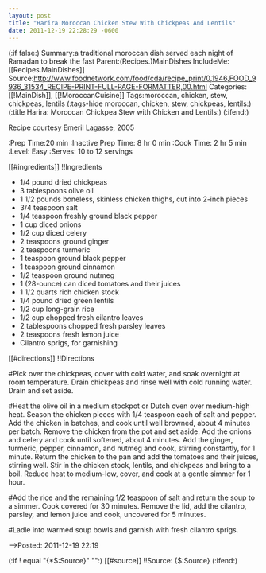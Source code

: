 ```yaml
---
layout: post
title: "Harira Moroccan Chicken Stew With Chickpeas And Lentils"
date: 2011-12-19 22:28:29 -0600
---
```

(:if false:)
Summary:a traditional moroccan dish served each night of Ramadan to break the fast
Parent:(Recipes.)MainDishes
IncludeMe:[[Recipes.MainDishes]]
Source:http://www.foodnetwork.com/food/cda/recipe_print/0,1946,FOOD_9936_31534_RECIPE-PRINT-FULL-PAGE-FORMATTER,00.html
Categories:[[!MainDish]], [[!MoroccanCuisine]]
Tags:moroccan, chicken, stew, chickpeas, lentils
(:tags-hide moroccan, chicken, stew, chickpeas, lentils:)
(:title Harira: Moroccan Chickpea Stew with Chicken and Lentils:)
(:ifend:)

Recipe courtesy Emeril Lagasse, 2005

:Prep Time:20 min
:Inactive Prep Time: 8 hr 0 min
:Cook Time: 2 hr 5 min
:Level: Easy
:Serves: 10 to 12 servings

[[#ingredients]]
!!Ingredients

* 1/4 pound dried chickpeas
* 3 tablespoons olive oil
* 1 1/2 pounds boneless, skinless chicken thighs, cut into 2-inch pieces
* 3/4 teaspoon salt
* 1/4 teaspoon freshly ground black pepper
* 1 cup diced onions
* 1/2 cup diced celery
* 2 teaspoons ground ginger
* 2 teaspoons turmeric
* 1 teaspoon ground black pepper
* 1 teaspoon ground cinnamon
* 1/2 teaspoon ground nutmeg
* 1 (28-ounce) can diced tomatoes and their juices
* 1 1/2 quarts rich chicken stock
* 1/4 pound dried green lentils
* 1/2 cup long-grain rice
* 1/2 cup chopped fresh cilantro leaves
* 2 tablespoons chopped fresh parsley leaves
* 2 teaspoons fresh lemon juice
* Cilantro sprigs, for garnishing

[[#directions]]
!!Directions

#Pick over the chickpeas, cover with cold water, and soak overnight at room temperature. Drain chickpeas and rinse well with cold running water. Drain and set aside.

#Heat the olive oil in a medium stockpot or Dutch oven over medium-high heat. Season the chicken pieces with 1/4 teaspoon each of salt and pepper. Add the chicken in batches, and cook until well browned, about 4 minutes per batch. Remove the chicken from the pot and set aside. Add the onions and celery and cook until softened, about 4 minutes. Add the ginger, turmeric, pepper, cinnamon, and nutmeg and cook, stirring constantly, for 1 minute. Return the chicken to the pan and add the tomatoes and their juices, stirring well. Stir in the chicken stock, lentils, and chickpeas and bring to a boil. Reduce heat to medium-low, cover, and cook at a gentle simmer for 1 hour.

#Add the rice and the remaining 1/2 teaspoon of salt and return the soup to a simmer. Cook covered for 30 minutes. Remove the lid, add the cilantro, parsley, and lemon juice and cook, uncovered for 5 minutes.

#Ladle into warmed soup bowls and garnish with fresh cilantro sprigs. 


-->Posted: 2011-12-19 22:19

(:if ! equal "{*$:Source}" "":)
[[#source]]
!!Source:
{$:Source}
(:ifend:)


